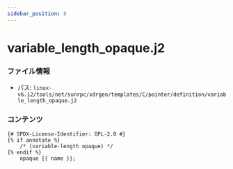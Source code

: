 ```yaml
---
sidebar_position: 8
---
```

# variable_length_opaque.j2

### ファイル情報

- パス: `linux-v6.12/tools/net/sunrpc/xdrgen/templates/C/pointer/definition/variable_length_opaque.j2`

### コンテンツ

```j2
{# SPDX-License-Identifier: GPL-2.0 #}
{% if annotate %}
	/* (variable-length opaque) */
{% endif %}
	opaque {{ name }};

```
